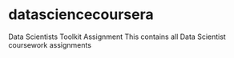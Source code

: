 # datasciencecoursera
Data Scientists Toolkit Assignment
This contains all Data Scientist coursework assignments
